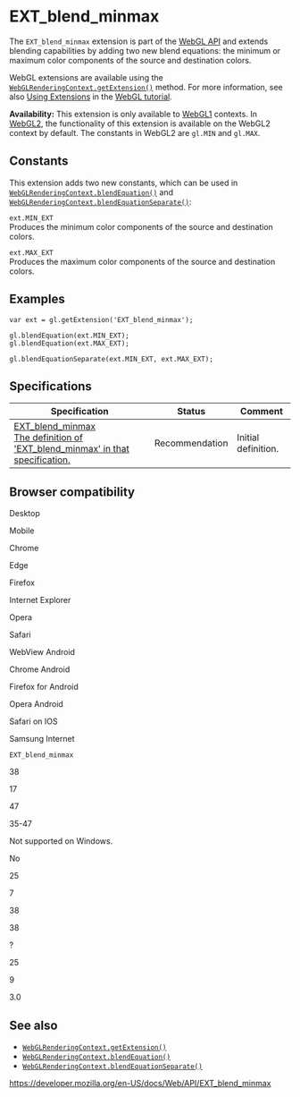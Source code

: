 # EXT_blend_minmax

The `EXT_blend_minmax` extension is part of the [WebGL API](webgl_api) and extends blending capabilities by adding two new blend equations: the minimum or maximum color components of the source and destination colors.

WebGL extensions are available using the [`WebGLRenderingContext.getExtension()`](webglrenderingcontext/getextension) method. For more information, see also [Using Extensions](webgl_api/using_extensions) in the [WebGL tutorial](webgl_api/tutorial).

**Availability:** This extension is only available to [WebGL1](webglrenderingcontext) contexts. In [WebGL2](webgl2renderingcontext), the functionality of this extension is available on the WebGL2 context by default. The constants in WebGL2 are `gl.MIN` and `gl.MAX`.

## Constants

This extension adds two new constants, which can be used in [`WebGLRenderingContext.blendEquation()`](webglrenderingcontext/blendequation) and [`WebGLRenderingContext.blendEquationSeparate()`](webglrenderingcontext/blendequationseparate):

`ext.MIN_EXT`  
Produces the minimum color components of the source and destination colors.

`ext.MAX_EXT`  
Produces the maximum color components of the source and destination colors.

## Examples

    var ext = gl.getExtension('EXT_blend_minmax');

    gl.blendEquation(ext.MIN_EXT);
    gl.blendEquation(ext.MAX_EXT);

    gl.blendEquationSeparate(ext.MIN_EXT, ext.MAX_EXT);

## Specifications

<table><thead><tr class="header"><th>Specification</th><th>Status</th><th>Comment</th></tr></thead><tbody><tr class="odd"><td><a href="https://www.khronos.org/registry/webgl/extensions/EXT_blend_minmax/">EXT_blend_minmax<br />
<span class="small">The definition of 'EXT_blend_minmax' in that specification.</span></a></td><td><span class="spec-rec">Recommendation</span></td><td>Initial definition.</td></tr></tbody></table>

## Browser compatibility

Desktop

Mobile

Chrome

Edge

Firefox

Internet Explorer

Opera

Safari

WebView Android

Chrome Android

Firefox for Android

Opera Android

Safari on IOS

Samsung Internet

`EXT_blend_minmax`

38

17

47

35-47

Not supported on Windows.

No

25

7

38

38

?

25

9

3.0

## See also

- [`WebGLRenderingContext.getExtension()`](webglrenderingcontext/getextension)
- [`WebGLRenderingContext.blendEquation()`](webglrenderingcontext/blendequation)
- [`WebGLRenderingContext.blendEquationSeparate()`](webglrenderingcontext/blendequationseparate)

<a href="https://developer.mozilla.org/en-US/docs/Web/API/EXT_blend_minmax" class="_attribution-link">https://developer.mozilla.org/en-US/docs/Web/API/EXT_blend_minmax</a>

